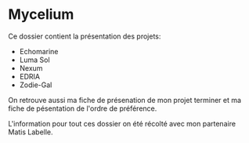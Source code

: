# Mycelium
Ce dossier contient la présentation des projets:
 * Echomarine
 * Luma Sol
 * Nexum 
 * EDRIA 
 * Zodie-Gal
 
 On retrouve aussi ma fiche de présenation de mon projet terminer et ma fiche de pésentation de l'ordre de préférence.

L'information pour tout ces dossier on été récolté avec mon partenaire Matis Labelle.
